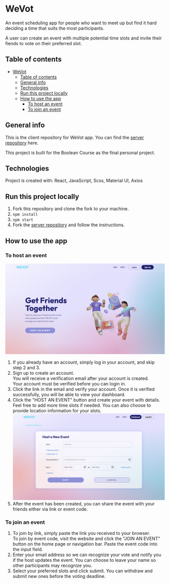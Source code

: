 # WeVot

An event scheduling app for people who want to meet up but find it hard deciding a time that suits the most participants.

A user can create an event with multiple potential time slots and invite their fiends to vote on their preferred slot.

## Table of contents

- [WeVot](#wevot)
  - [Table of contents](#table-of-contents)
  - [General info](#general-info)
  - [Technologies](#technologies)
  - [Run this project locally](#run-this-project-locally)
  - [How to use the app](#how-to-use-the-app)
    - [To host an event](#to-host-an-event)
    - [To join an event](#to-join-an-event)

## General info

This is the client repository for WeVot app. You can find the [server repository](https://github.com/ning905/Wevot-server) here.

This project is built for the Boolean Course as the final personal project.

## Technologies

Project is created with:
React, JavaScript, Scss, Material UI, Axios

## Run this project locally

1. Fork this repository and clone the fork to your machine.
2. `npm install`
3. `npm start`
4. Fork the [server repository](https://github.com/ning905/Wevot-server) and follow the instructions.

## How to use the app

### To host an event

![home-page](readmeImg/home.png)

1. If you already have an account, simply log in your account, and skip step 2 and 3.
2. Sign up to create an account. </br>You will receive a verification email after your account is created. </br>Your account must be verified before you can login in.
3. Click the link in the email and verify your account. Once it is verified successfully, you will be able to view your dashboard.
4. Click the "HOST AN EVENT" button and create your event with details. Feel free to add more time slots if needed. You can also choose to provide location information for your slots. ![create-an-event](readmeImg/create-an-event.png)
5. After the event has been created, you can share the event with your friends either via link or event code.

### To join an event

1. To join by link, simply paste the link you received to your browser. </br>To join by event code, visit the website and click the "JOIN AN EVENT" button on the home page or navigation bar. Paste the event code into the input field.
2. Enter your email address so we can recognize your vote and notify you if the host updates the event. You can choose to leave your name so other participants may recognize you.
3. Select your preferred slots and click submit. You can withdraw and submit new ones before the voting deadline.
